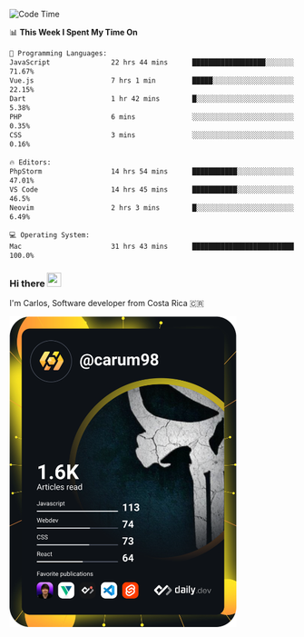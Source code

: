 
<!--START_SECTION:waka-->
![Code Time](http://img.shields.io/badge/Code%20Time-9%2C243%20hrs%2012%20mins-blue)

📊 **This Week I Spent My Time On** 

```text
💬 Programming Languages: 
JavaScript               22 hrs 44 mins      ██████████████████░░░░░░░   71.67% 
Vue.js                   7 hrs 1 min         █████░░░░░░░░░░░░░░░░░░░░   22.15% 
Dart                     1 hr 42 mins        █░░░░░░░░░░░░░░░░░░░░░░░░   5.38% 
PHP                      6 mins              ░░░░░░░░░░░░░░░░░░░░░░░░░   0.35% 
CSS                      3 mins              ░░░░░░░░░░░░░░░░░░░░░░░░░   0.16%

🔥 Editors: 
PhpStorm                 14 hrs 54 mins      ███████████░░░░░░░░░░░░░░   47.01% 
VS Code                  14 hrs 45 mins      ███████████░░░░░░░░░░░░░░   46.5% 
Neovim                   2 hrs 3 mins        █░░░░░░░░░░░░░░░░░░░░░░░░   6.49%

💻 Operating System: 
Mac                      31 hrs 43 mins      █████████████████████████   100.0%

```


<!--END_SECTION:waka-->

### Hi there <img src="https://media.giphy.com/media/hvRJCLFzcasrR4ia7z/giphy.gif" width="25px" height="25px">

I'm Carlos, Software developer from Costa Rica 🇨🇷

<a href="https://app.daily.dev/carum98"><img src="https://github.com/carum98/carum98/blob/main/devcard.svg" width="400" alt="Carlos Umaña Acevedo's Dev Card"/></a>
